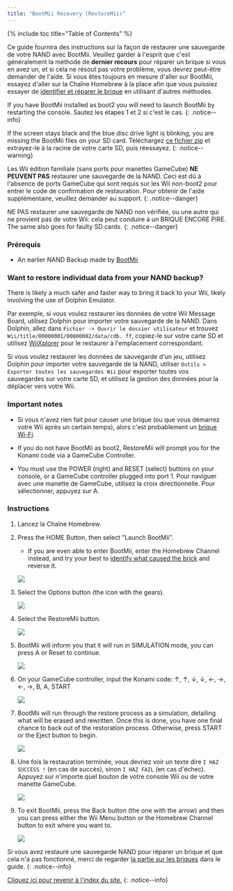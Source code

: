 ```yaml
---
title: "BootMii Recovery (RestoreMii)"
---
```


{% include toc title="Table of Contents" %}

Ce guide fournira des instructions sur la façon de restaurer une sauvegarde de votre NAND avec BootMii. Veuillez garder à l'esprit que c'est généralement la méthode de <strong>dernier recours</strong> pour réparer un brique si vous en avez un, et si cela ne résout pas votre problème, vous devrez peut-être demander de l'aide. Si vous êtes toujours en mesure d'aller sur BootMii, essayez d'aller sur la Chaîne Homebrew à la place afin que vous puissiez essayer de [identifier et réparer le brique](bricks) en utilisant d'autres méthodes.

If you have BootMii installed as boot2 you will need to launch BootMii by restarting the console. Sautez les étapes 1 et 2 si c'est le cas.
{: .notice--info}

If the screen stays black and the blue disc drive light is blinking, you are missing the BootMii files on your SD card. Téléchargez [ce fichier zip](https://static.hackmii.com/bootmii_sd_files.zip) et extrayez-le à la racine de votre carte SD, puis réessayez.
{: .notice--warning}

Les Wii édition familiale (sans ports pour manettes GameCube) **NE PEUVENT PAS** restaurer une sauvegarde de la NAND. Ceci est dû à l'absence de ports GameCube qui sont requis sur les Wii non-boot2 pour entrer le code de confirmation de restauration. Pour obtenir de l'aide supplémentaire, veuillez demander au support.
{: .notice--danger}

NE PAS restaurer une sauvegarde de NAND non vérifiée, ou une autre qui ne provient pas de votre Wii: cela peut conduire à un BRIQUE ENCORE PIRE. The same also goes for faulty SD cards.
{: .notice--danger}

### Prérequis

* An earlier NAND Backup made by [BootMii](https://wii.guide/bootmii)

### Want to restore individual data from your NAND backup?

There is likely a much safer and faster way to bring it back to your Wii, likely involving the use of Dolphin Emulator.

Par exemple, si vous voulez restaurer les données de votre Wii Message Board, utilisez Dolphin pour importer votre sauvegarde de la NAND. Dans Dolphin, allez dans `Fichier -> Ouvrir le dossier utilisateur` et trouvez `Wii/title/00000001/00000002/data/cdb. ff`, copiez-le sur votre carte SD et utilisez [WiiXplorer](https://oscwii.org/library/app/wiixplorer) pour le restaurer à l'emplacement correspondant.

Si vous voulez restaurer les données de sauvegarde d'un jeu, utilisez Dolphin pour importer votre sauvegarde de la NAND, utiliser `Outils > Exporter toutes les sauvegardes Wii` pour exporter toutes vos sauvegardes sur votre carte SD, et utilisez la gestion des données pour la déplacer vers votre Wii.

### Important notes

+ Si vous n'avez rien fait pour causer une brique (ou que vous démarrez votre Wii après un certain temps), alors c'est probablement un [brique Wi-Fi](bricks#wi-fi-brick).

+ If you do not have BootMii as boot2, RestoreMii will prompt you for the Konami code via a GameCube Controller.

+ You must use the POWER (right) and RESET (select) buttons on your console, or a GameCube controller plugged into port 1. Pour naviguer avec une manette de GameCube, utilisez la croix directionnelle. Pour sélectionner, appuyez sur A.

### Instructions

1. Lancez la Chaîne Homebrew.
1. Press the HOME Button, then select "Launch BootMii".
    + If you are even able to enter BootMii, enter the Homebrew Channel instead, and try your best to [identify what caused the brick](bricks) and reverse it.

    ![](/images/bootmii/BootMii_HBC.png)

1. Select the Options button (the icon with the gears).

    ![](/images/bootmii/BootMii_Gears.png)

1. Select the RestoreMii button.

    ![](/images/bootmii/BootMii_Restore.png)

1. BootMii will inform you that it will run in SIMULATION mode, you can press A or Reset to continue.

    ![](/images/bootmii/BootMii_NAND_Simulation.png)

1. On your GameCube controller, input the Konami code: ↑, ↑, ↓, ↓, ←, →, ←, →, B, A, START

    ![](/images/bootmii/BootMii_NAND_Konami.png)

1. BootMii will run through the restore process as a simulation, detailing what will be erased and rewritten. Once this is done, you have one final chance to back out of the restoration process. Otherwise, press START or the Eject button to begin.

    ![](/images/bootmii/BootMii_NAND_Restore.png)

1. Une fois la restauration terminée, vous devriez voir un texte dire `I HAZ SUCCESS !` (en cas de succès), sinon `I HAZ FAIL` (en cas d'échec). Appuyez sur n'importe quel bouton de votre console Wii ou de votre manette GameCube.

    ![](/images/bootmii/BootMii_NAND_Restore_Success.png)

1. To exit BootMii, press the Back button (the one with the arrow) and then you can press either the Wii Menu button or the Homebrew Channel button to exit where you want to.

    ![](/images/bootmii/BootMii_Return.png)

Si vous avez restauré une sauvegarde NAND pour réparer un brique et que cela n'a pas fonctionné, merci de regarder [la partie sur les briques](bricks) dans le guide.
{: .notice--info}

[Cliquez ici pour revenir à l'index du site.](site-navigation)
{: .notice--info}
